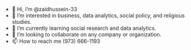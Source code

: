 - 👋 Hi, I’m @zaidhussein-33
- 👀 I’m interested in business, data analytics, social policy, and religious studies.
- 🌱 I’m currently learning social research and data analytics.
- 💞️ I’m looking to collaborate on any company or organization.
- 📫 How to reach me (973) 666-1193

<!---
zaidhussein-33/zaidhussein-33 is a ✨ special ✨ repository because its `README.md` (this file) appears on your GitHub profile.
You can click the Preview link to take a look at your changes.
--->
